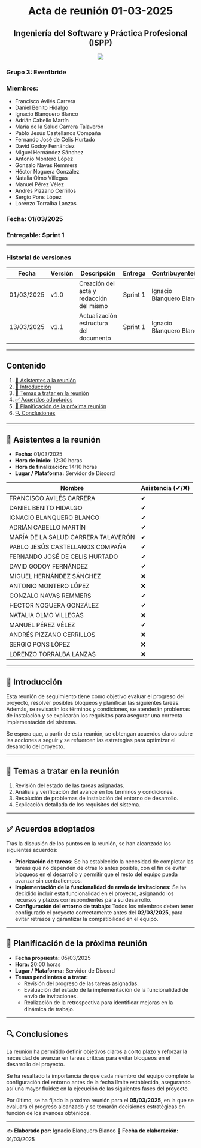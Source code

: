 # <center>Acta de reunión 01-03-2025</center>
## <center>Ingeniería del Software y Práctica Profesional (ISPP)</center>
<center><img src="..\img\Eventbride.png"></center>

### Grupo 3: Eventbride

### Miembros:
- Francisco Avilés Carrera
- Daniel Benito Hidalgo
- Ignacio Blanquero Blanco
- Adrián Cabello Martín
- María de la Salud Carrera Talaverón
- Pablo Jesús Castellanos Compaña
- Fernando José de Celis Hurtado
- David Godoy Fernández
- Miguel Hernández Sánchez
- Antonio Montero López
- Gonzalo Navas Remmers
- Héctor Noguera González
- Natalia Olmo Villegas
- Manuel Pérez Vélez
- Andrés Pizzano Cerrillos
- Sergio Pons López
- Lorenzo Torralba Lanzas

### Fecha: 01/03/2025
### Entregable: Sprint 1

---

### Historial de versiones

| Fecha      | Versión | Descripción                                | Entrega  | Contribuyente(s)                    |
|------------|---------|--------------------------------------------|----------|-------------------------------------|
| 01/03/2025 | v1.0    | Creación del acta y redacción del mismo | Sprint 1 | Ignacio Blanquero Blanco |
| 13/03/2025 | v1.1   | Actualización estructura del documento | Sprint 1 | Ignacio Blanquero Blanco |

---

## Contenido
1. [👥 Asistentes a la reunión](#asistentes)
2. [📝 Introducción](#intro)
3. [📌 Temas a tratar en la reunión](#temas-a-tratar)
4. [✅ Acuerdos adoptados](#acuerdos-adoptados)
5. [📅 Planificación de la próxima reunión](#proxima-reunion)
6. [🔍 Conclusiones](#conclusiones)

---

<div id='asistentes'></div>

## 👥 Asistentes a la reunión
- **Fecha:** 01/03/2025
- **Hora de inicio:** 12:30 horas
- **Hora de finalización:** 14:10 horas
- **Lugar / Plataforma:** Servidor de Discord

| Nombre | Asistencia (✔/❌) |
|--------|-------------------|
| FRANCISCO AVILÉS CARRERA | ✔ |
| DANIEL BENITO HIDALGO | ✔  |
| IGNACIO BLANQUERO BLANCO | ✔ |
| ADRIÁN CABELLO MARTÍN | ✔ |
| MARÍA DE LA SALUD CARRERA TALAVERÓN | ✔ |
| PABLO JESÚS CASTELLANOS COMPAÑA | ✔ |
| FERNANDO JOSÉ DE CELIS HURTADO | ✔ |
| DAVID GODOY FERNÁNDEZ | ✔ |
| MIGUEL HERNÁNDEZ SÁNCHEZ | ❌ |
| ANTONIO MONTERO LÓPEZ | ❌ |
| GONZALO NAVAS REMMERS | ✔ |
| HÉCTOR NOGUERA GONZÁLEZ | ✔  |
| NATALIA OLMO VILLEGAS | ❌ |
| MANUEL PÉREZ VÉLEZ | ✔  |
| ANDRÉS PIZZANO CERRILLOS | ❌ |
| SERGIO PONS LÓPEZ | ❌ |
| LORENZO TORRALBA LANZAS |❌ |

---

<div id='intro'></div>

## 📝 Introducción

Esta reunión de seguimiento tiene como objetivo evaluar el progreso del proyecto, resolver posibles bloqueos y planificar las siguientes tareas. Además, se revisarán los términos y condiciones, se atenderán problemas de instalación y se explicarán los requisitos para asegurar una correcta implementación del sistema.

Se espera que, a partir de esta reunión, se obtengan acuerdos claros sobre las acciones a seguir y se refuercen las estrategias para optimizar el desarrollo del proyecto.

---

<div id='temas-a-tratar'></div>

## 📌 Temas a tratar en la reunión
1. Revisión del estado de las tareas asignadas.
2. Análisis y verificación del avance en los términos y condiciones.
3. Resolución de problemas de instalación del entorno de desarrollo.
4. Explicación detallada de los requisitos del sistema.

---

<div id='acuerdos-adoptados'></div>

## ✅ Acuerdos adoptados
Tras la discusión de los puntos en la reunión, se han alcanzado los siguientes acuerdos:
- **Priorización de tareas:** Se ha establecido la necesidad de completar las tareas que no dependen de otras lo antes posible, con el fin de evitar bloqueos en el desarrollo y permitir que el resto del equipo pueda avanzar sin contratiempos.
- **Implementación de la funcionalidad de envío de invitaciones:** Se ha decidido incluir esta funcionalidad en el proyecto, asignando los recursos y plazos correspondientes para su desarrollo.
- **Configuración del entorno de trabajo:** Todos los miembros deben tener configurado el proyecto correctamente antes del **02/03/2025**, para evitar retrasos y garantizar la compatibilidad en el equipo.

---

<div id='proxima-reunion'></div>

## 📅 Planificación de la próxima reunión
- **Fecha propuesta:** 05/03/2025
- **Hora:** 20:00 horas  
- **Lugar / Plataforma:** Servidor de Discord
- **Temas pendientes o a tratar:**  
  - Revisión del progreso de las tareas asignadas.
  - Evaluación del estado de la implementación de la funcionalidad de envío de invitaciones.
  - Realización de la retrospectiva para identificar mejoras en la dinámica de trabajo.

---

<div id='conclusiones'></div>

## 🔍 Conclusiones

La reunión ha permitido definir objetivos claros a corto plazo y reforzar la necesidad de avanzar en tareas críticas para evitar bloqueos en el desarrollo del proyecto.  

Se ha resaltado la importancia de que cada miembro del equipo complete la configuración del entorno antes de la fecha límite establecida, asegurando así una mayor fluidez en la ejecución de las siguientes fases del proyecto.  

Por último, se ha fijado la próxima reunión para el **05/03/2025**, en la que se evaluará el progreso alcanzado y se tomarán decisiones estratégicas en función de los avances obtenidos.

---

✍️ **Elaborado por:** Ignacio Blanquero Blanco
📅 **Fecha de elaboración:** 01/03/2025
